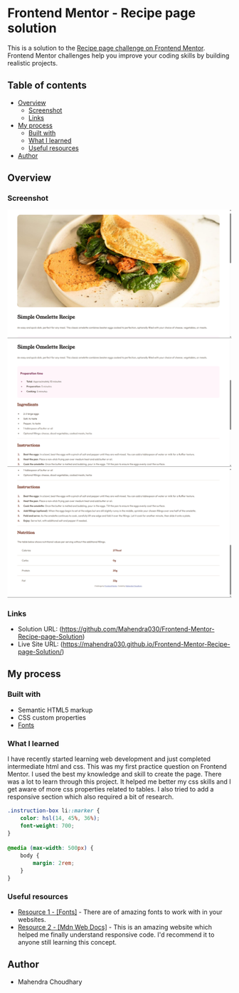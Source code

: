 # Frontend Mentor - Recipe page solution

This is a solution to the [Recipe page challenge on Frontend Mentor](https://www.frontendmentor.io/challenges/recipe-page-KiTsR8QQKm). Frontend Mentor challenges help you improve your coding skills by building realistic projects. 

## Table of contents

- [Overview](#overview)
  - [Screenshot](#screenshot)
  - [Links](#links)
- [My process](#my-process)
  - [Built with](#built-with)
  - [What I learned](#what-i-learned)
  - [Useful resources](#useful-resources)
- [Author](#author)


## Overview

### Screenshot

![](Screenshot1.png)
![](Screenshot2.png)
![](Screenshot3.png)


### Links

- Solution URL: (https://github.com/Mahendra030/Frontend-Mentor-Recipe-page-Solution)
- Live Site URL: (https://mahendra030.github.io/Frontend-Mentor-Recipe-page-Solution/)

## My process

### Built with

- Semantic HTML5 markup
- CSS custom properties
- [Fonts](https://fonts.google.com)


### What I learned

I have recently started learning web development and just completed intermediate html and css. This was my first practice question on Frontend Mentor. I used the best my knowledge and skill to create the page. There was a lot to learn through this project. It helped me better my css skills and I get aware of more css properties related to tables. I also tried to add a responsive section which also required a bit of research.

```css
.instruction-box li::marker {
    color: hsl(14, 45%, 36%);
    font-weight: 700;
}

@media (max-width: 500px) {
    body {
        margin: 2rem;
    }
}
```


### Useful resources

- [Resource 1 - [Fonts]](https://fonts.google.com) - There are of amazing fonts to work with in your websites.
- [Resource 2 - [Mdn Web Docs]](https://developer.mozilla.org) - This is an amazing website which helped me finally understand responsive code. I'd recommend it to anyone still learning this concept.



## Author

- Mahendra Choudhary
